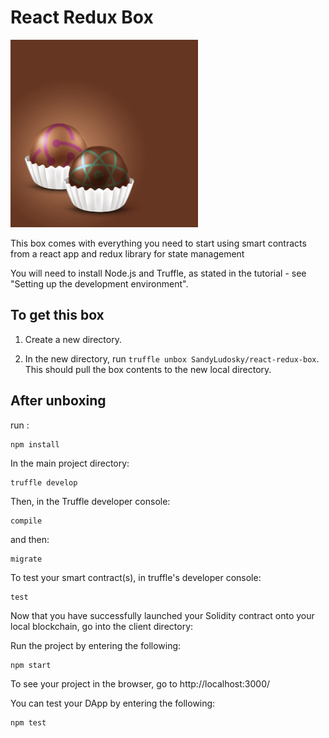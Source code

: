 # React Redux Box

<img src="./box-img-lg.png" alt="react-redux box image" title="react-redux_logo" width="300" />

This box comes with everything you need to start using smart contracts from a react app and redux library for state management

You will need to install Node.js and Truffle, as stated in the tutorial - see "Setting up the development environment".


## To get this box ##

1. Create a new directory.

2. In the new directory, run ```truffle unbox SandyLudosky/react-redux-box```. This should pull the box contents to the new local directory.

## After unboxing ##

run :

```
npm install
```


In the main project directory:

```
truffle develop
```

Then, in the Truffle developer console: 
```
compile
```

and then:
```
migrate
```

To test your smart contract(s), in truffle's developer console:
```
test
```

Now that you have successfully launched your Solidity contract onto your local blockchain, go into the client directory:

Run the project by entering the following:

```
npm start
```

To see your project in the browser, go to http://localhost:3000/

You can test your DApp by entering the following:

```
npm test
```



